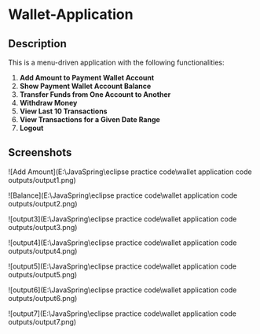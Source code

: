 # Wallet-Application

## Description

This is a menu-driven application with the following functionalities:

1. **Add Amount to Payment Wallet Account**
2. **Show Payment Wallet Account Balance**
3. **Transfer Funds from One Account to Another**
4. **Withdraw Money**
5. **View Last 10 Transactions**
6. **View Transactions for a Given Date Range**
7. **Logout**

## Screenshots

![Add Amount](E:\JavaSpring\eclipse practice code\wallet application code outputs/output1.png)

![Balance](E:\JavaSpring\eclipse practice code\wallet application code outputs/output2.png)

![output3](E:\JavaSpring\eclipse practice code\wallet application code outputs/output3.png)

![output4](E:\JavaSpring\eclipse practice code\wallet application code outputs/output4.png)

![output5](E:\JavaSpring\eclipse practice code\wallet application code outputs/output5.png)

![output6](E:\JavaSpring\eclipse practice code\wallet application code outputs/output6.png)

![output7](E:\JavaSpring\eclipse practice code\wallet application code outputs/output7.png)




